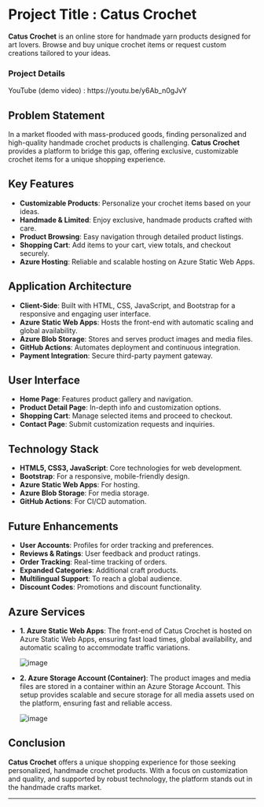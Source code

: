 # Project Title : Catus Crochet

**Catus Crochet** is an online store for handmade yarn products designed for art lovers. Browse and buy unique crochet items or request custom creations tailored to your ideas.

<h3>Project Details</h3>
YouTube (demo video) : 
https://youtu.be/y6Ab_n0gJvY




## Problem Statement

In a market flooded with mass-produced goods, finding personalized and high-quality handmade crochet products is challenging. **Catus Crochet** provides a platform to bridge this gap, offering exclusive, customizable crochet items for a unique shopping experience.

## Key Features

- **Customizable Products**: Personalize your crochet items based on your ideas.
- **Handmade & Limited**: Enjoy exclusive, handmade products crafted with care.
- **Product Browsing**: Easy navigation through detailed product listings.
- **Shopping Cart**: Add items to your cart, view totals, and checkout securely.
- **Azure Hosting**: Reliable and scalable hosting on Azure Static Web Apps.

## Application Architecture

- **Client-Side**: Built with HTML, CSS, JavaScript, and Bootstrap for a responsive and engaging user interface.
- **Azure Static Web Apps**: Hosts the front-end with automatic scaling and global availability.
- **Azure Blob Storage**: Stores and serves product images and media files.
- **GitHub Actions**: Automates deployment and continuous integration.
- **Payment Integration**: Secure third-party payment gateway.

## User Interface

- **Home Page**: Features product gallery and navigation.
- **Product Detail Page**: In-depth info and customization options.
- **Shopping Cart**: Manage selected items and proceed to checkout.
- **Contact Page**: Submit customization requests and inquiries.

## Technology Stack

- **HTML5, CSS3, JavaScript**: Core technologies for web development.
- **Bootstrap**: For a responsive, mobile-friendly design.
- **Azure Static Web Apps**: For hosting.
- **Azure Blob Storage**: For media storage.
- **GitHub Actions**: For CI/CD automation.

## Future Enhancements

- **User Accounts**: Profiles for order tracking and preferences.
- **Reviews & Ratings**: User feedback and product ratings.
- **Order Tracking**: Real-time tracking of orders.
- **Expanded Categories**: Additional craft products.
- **Multilingual Support**: To reach a global audience.
- **Discount Codes**: Promotions and discount functionality.

## Azure Services

- **1. Azure Static Web Apps**: The front-end of Catus Crochet is hosted on Azure Static Web Apps, ensuring fast load times, global availability, and automatic scaling to accommodate traffic variations.
  
  ![image](https://github.com/user-attachments/assets/1ca7752b-ed46-46b4-ae76-b69be56ad03e)

  
- **2. Azure Storage Account (Container)**: The product images and media files are stored in a container within an Azure Storage Account. This setup provides scalable and secure storage for all media assets used on the platform, ensuring fast and reliable access.
  
  ![image](https://github.com/user-attachments/assets/c2f23dcd-3219-443a-a564-346d11552483)


## Conclusion

**Catus Crochet** offers a unique shopping experience for those seeking personalized, handmade crochet products. With a focus on customization and quality, and supported by robust technology, the platform stands out in the handmade crafts market.

---


